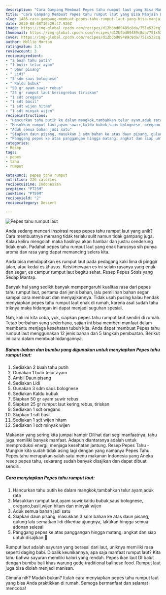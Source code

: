 ```yaml
---
description: "Cara Gampang Membuat Pepes tahu rumput laut yang Bisa Manjain Lidah"
title: "Cara Gampang Membuat Pepes tahu rumput laut yang Bisa Manjain Lidah"
slug: 1486-cara-gampang-membuat-pepes-tahu-rumput-laut-yang-bisa-manjain-lidah
date: 2020-08-08T16:29:47.926Z
image: https://img-global.cpcdn.com/recipes/d12b3bd09489c8da/751x532cq70/pepes-tahu-rumput-laut-foto-resep-utama.jpg
thumbnail: https://img-global.cpcdn.com/recipes/d12b3bd09489c8da/751x532cq70/pepes-tahu-rumput-laut-foto-resep-utama.jpg
cover: https://img-global.cpcdn.com/recipes/d12b3bd09489c8da/751x532cq70/pepes-tahu-rumput-laut-foto-resep-utama.jpg
author: Mollie Morton
ratingvalue: 3.5
reviewcount: 3
recipeingredient:
- "2 buah tahu putih"
- "1 butir telur ayam"
- " Daun pisang"
- " Lidi"
- "3 sdm saus bolognese"
- " Kaldu bubuk"
- "50 gr ayam suwir rebus"
- "25 gr rumput laut keringrebus tiriskan"
- "1 sdt oregano"
- "1 sdt basil"
- "1 sdt wijen hitam"
- "1 sdt minyak wijen"
recipeinstructions:
- "Hancurkan tahu putih ke dalam mangkok,tambahkan telur ayam,aduk rata"
- "Masukkan rumput laut,ayam suwir,kaldu bubuk,saus bolognese, oregano,basil,wijen hitam dan minyak wijen"
- "Aduk semua bahan jadi satu"
- "Siapkan daun pisang, masukkan 3 sdm bahan ke atas daun pisang, gulung lalu sematkan lidi dikedua ujungnya, lakukan hingga semua adonan selesai"
- "Panggang pepes ke atas panggangan hingga matang, angkat dan siap untuk disajikan 🤗"
categories:
- Resep
tags:
- pepes
- tahu
- rumput

katakunci: pepes tahu rumput 
nutrition: 226 calories
recipecuisine: Indonesian
preptime: "PT23M"
cooktime: "PT59M"
recipeyield: "2"
recipecategory: Dessert

---
```



![Pepes tahu rumput laut](https://img-global.cpcdn.com/recipes/d12b3bd09489c8da/751x532cq70/pepes-tahu-rumput-laut-foto-resep-utama.jpg)

Anda sedang mencari inspirasi resep pepes tahu rumput laut yang unik? Cara membuatnya memang tidak terlalu sulit namun tidak gampang juga. Kalau keliru mengolah maka hasilnya akan hambar dan justru cenderung tidak enak. Padahal pepes tahu rumput laut yang enak harusnya sih punya aroma dan rasa yang dapat memancing selera kita.

Anda bisa mendapatkan es rumput laut pada pedagang kaki lima di pinggir jalan, atau kedai es khusus. Keistimewaan es ini selain rasanya yang enak dan segar, es campur rumput laut begitu sehat. Resep Pepes Sosis yang Sedap Mantap.

Banyak hal yang sedikit banyak mempengaruhi kualitas rasa dari pepes tahu rumput laut, pertama dari jenis bahan, lalu pemilihan bahan segar sampai cara membuat dan menyajikannya. Tidak usah pusing kalau hendak menyiapkan pepes tahu rumput laut enak di rumah, karena asal sudah tahu triknya maka hidangan ini dapat menjadi suguhan spesial.


Nah, kali ini kita coba, yuk, siapkan pepes tahu rumput laut sendiri di rumah. Tetap berbahan yang sederhana, sajian ini bisa memberi manfaat dalam membantu menjaga kesehatan tubuh kita. Anda dapat membuat Pepes tahu rumput laut menggunakan 12 jenis bahan dan 5 langkah pembuatan. Berikut ini cara dalam membuat hidangannya.

<!--inarticleads1-->

##### Bahan-bahan dan bumbu yang digunakan untuk menyiapkan Pepes tahu rumput laut:

1. Sediakan 2 buah tahu putih
1. Gunakan 1 butir telur ayam
1. Ambil  Daun pisang
1. Sediakan  Lidi
1. Gunakan 3 sdm saus bolognese
1. Sediakan  Kaldu bubuk
1. Siapkan 50 gr ayam suwir rebus
1. Siapkan 25 gr rumput laut kering,rebus, tiriskan
1. Sediakan 1 sdt oregano
1. Siapkan 1 sdt basil
1. Sediakan 1 sdt wijen hitam
1. Sediakan 1 sdt minyak wijen


Makanan yang sering kita jumpai hampir Dilihat dari segi manfaatnya, tahu juga memiliki banyak manfaat. Adapun diantaranya adalah untuk memproduksi energi, menjaga kesehatan jantung. Resep Pepes Tahu - Mungkin kita sudah tidak asing lagi dengan yang namanya Pepes Tahu. Pepes tahu merupakan salah satu menu makanan Indonesia yang Aneka resep pepes tahu, sekarang sudah banyak disajikan dan dapat dibuat sendiri. 

<!--inarticleads2-->

##### Cara menyiapkan Pepes tahu rumput laut:

1. Hancurkan tahu putih ke dalam mangkok,tambahkan telur ayam,aduk rata
1. Masukkan rumput laut,ayam suwir,kaldu bubuk,saus bolognese, oregano,basil,wijen hitam dan minyak wijen
1. Aduk semua bahan jadi satu
1. Siapkan daun pisang, masukkan 3 sdm bahan ke atas daun pisang, gulung lalu sematkan lidi dikedua ujungnya, lakukan hingga semua adonan selesai
1. Panggang pepes ke atas panggangan hingga matang, angkat dan siap untuk disajikan 🤗


Rumput laut adalah sayuran yang berasal dari laut, uniknya memiliki rasa seperti daging babi. Dibalik keunikannya, apa saja manfaat rumput laut? Kita tahu bahwa sayuran memiliki kalori yang rendah. Pepes ikan laut DI balut dengan bumbu bali khas warung gede traditional balinese food. Rumput laut juga bisa diolah menjadi manisan. 

Gimana nih? Mudah bukan? Itulah cara menyiapkan pepes tahu rumput laut yang bisa Anda praktikkan di rumah. Semoga bermanfaat dan selamat mencoba!

